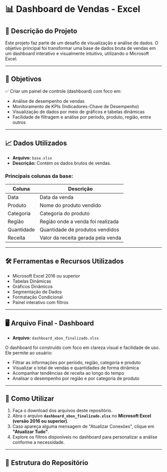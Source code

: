 # 📊 Dashboard de Vendas - Excel

## 📍 Descrição do Projeto

Este projeto faz parte de um desafio de visualização e análise de dados. O objetivo principal foi transformar uma base de dados bruta de vendas em um dashboard interativo e visualmente intuitivo, utilizando o Microsoft Excel.

---

## 🎯 Objetivos

✅ Criar um painel de controle (dashboard) com foco em:

- Análise de desempenho de vendas
- Monitoramento de KPIs (Indicadores-Chave de Desempenho)
- Visualização de dados por meio de gráficos e tabelas dinâmicas
- Facilidade de filtragem e análise por período, produto, região, entre outros

---

## 📈 Dados Utilizados

- **Arquivo:** `base.xlsx`
- **Descrição:** Contém os dados brutos de vendas.

### Principais colunas da base:

| Coluna        | Descrição                               |
|---------------|-----------------------------------------|
| Data          | Data da venda                           |
| Produto       | Nome do produto vendido                 |
| Categoria     | Categoria do produto                    |
| Região        | Região onde a venda foi realizada       |
| Quantidade    | Quantidade de produtos vendidos         |
| Receita       | Valor da receita gerada pela venda      |

---

## 🛠️ Ferramentas e Recursos Utilizados

- Microsoft Excel 2016 ou superior
- Tabelas Dinâmicas
- Gráficos Dinâmicos
- Segmentação de Dados
- Formatação Condicional
- Painel interativo com filtros

---

## 🖥️ Arquivo Final - Dashboard

- **Arquivo:** `dashboard_xbox_finalizado.xlsx`

O dashboard foi construído com foco em clareza visual e facilidade de uso. Ele permite ao usuário:

- Filtrar as informações por período, região, categoria e produto
- Visualizar o total de vendas e quantidades de forma dinâmica
- Acompanhar tendências de receita ao longo do tempo
- Analisar o desempenho por região e por categoria de produto

---

## 🚀 Como Utilizar

1. Faça o download dos arquivos deste repositório.
2. Abra o arquivo **`dashboard_xbox_finalizado.xlsx`** no **Microsoft Excel (versão 2016 ou superior)**.
3. Caso apareça alguma mensagem de "Atualizar Conexões", clique em **"Atualizar Tudo"**.
4. Explore os filtros disponíveis no dashboard para personalizar a análise conforme a necessidade.

---

## 📂 Estrutura do Repositório


